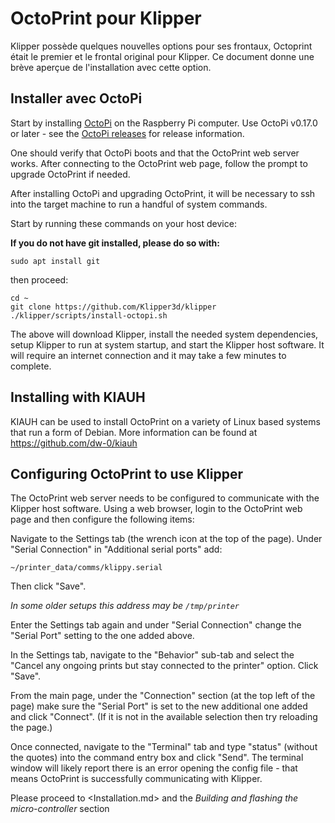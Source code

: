 # OctoPrint pour Klipper

Klipper possède quelques nouvelles options pour ses frontaux, Octoprint était le premier et le frontal original pour Klipper. Ce document donne une brève aperçue de l'installation avec cette option.

## Installer avec OctoPi

Start by installing [OctoPi](https://github.com/guysoft/OctoPi) on the Raspberry Pi computer. Use OctoPi v0.17.0 or later - see the [OctoPi releases](https://github.com/guysoft/OctoPi/releases) for release information.

One should verify that OctoPi boots and that the OctoPrint web server works. After connecting to the OctoPrint web page, follow the prompt to upgrade OctoPrint if needed.

After installing OctoPi and upgrading OctoPrint, it will be necessary to ssh into the target machine to run a handful of system commands.

Start by running these commands on your host device:

**If you do not have git installed, please do so with:**

```
sudo apt install git
```

then proceed:

```
cd ~
git clone https://github.com/Klipper3d/klipper
./klipper/scripts/install-octopi.sh
```

The above will download Klipper, install the needed system dependencies, setup Klipper to run at system startup, and start the Klipper host software. It will require an internet connection and it may take a few minutes to complete.

## Installing with KIAUH

KIAUH can be used to install OctoPrint on a variety of Linux based systems that run a form of Debian. More information can be found at https://github.com/dw-0/kiauh

## Configuring OctoPrint to use Klipper

The OctoPrint web server needs to be configured to communicate with the Klipper host software. Using a web browser, login to the OctoPrint web page and then configure the following items:

Navigate to the Settings tab (the wrench icon at the top of the page). Under "Serial Connection" in "Additional serial ports" add:

```
~/printer_data/comms/klippy.serial
```

Then click "Save".

*In some older setups this address may be `/tmp/printer`*

Enter the Settings tab again and under "Serial Connection" change the "Serial Port" setting to the one added above.

In the Settings tab, navigate to the "Behavior" sub-tab and select the "Cancel any ongoing prints but stay connected to the printer" option. Click "Save".

From the main page, under the "Connection" section (at the top left of the page) make sure the "Serial Port" is set to the new additional one added and click "Connect". (If it is not in the available selection then try reloading the page.)

Once connected, navigate to the "Terminal" tab and type "status" (without the quotes) into the command entry box and click "Send". The terminal window will likely report there is an error opening the config file - that means OctoPrint is successfully communicating with Klipper.

Please proceed to <Installation.md> and the *Building and flashing the micro-controller* section
